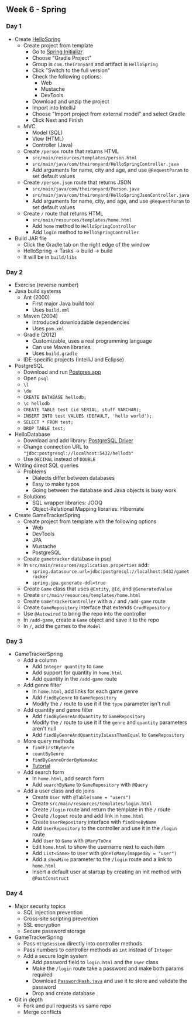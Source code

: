 ## Week 6 - Spring

### Day 1

* Create [HelloSpring](../projects/HelloSpring)
  * Create project from template
    * Go to [Spring Initializr](https://start.spring.io/)
    * Choose "Gradle Project"
    * Group is `com.theironyard` and artifact is `HelloSpring`
    * Click "Switch to the full version"
    * Check the following options:
      * Web
      * Mustache
      * DevTools
    * Download and unzip the project
    * Import into IntelliJ
    * Choose "Import project from external model" and select Gradle
    * Click Next and Finish
  * MVC
    * Model (SQL)
    * View (HTML)
    * Controller (Java)
  * Create `/person` route that returns HTML
    * `src/main/resources/templates/person.html`
    * `src/main/java/com/theironyard/HelloSpringController.java`
    * Add arguments for name, city and age, and use `@RequestParam` to set default values
  * Create `/person.json` route that returns JSON
    * `src/main/java/com/theironyard/Person.java`
    * `src/main/java/com/theironyard/HelloSpringJsonController.java`
    * Add arguments for name, city, and age, and use `@RequestParam` to set default values
  * Create `/` route that returns HTML
    * `src/main/resources/templates/home.html`
    * Add `home` method to `HelloSpringController`
    * Add `login` method to `HelloSpringController`
* Build JAR file
  * Click the Gradle tab on the right edge of the window
  * HelloSpring -> Tasks -> build -> build
  * It will be in `build/libs`

### Day 2

* Exercise (reverse number)
* Java build systems
  * Ant (2000)
    * First major Java build tool
    * Uses `build.xml`
  * Maven (2004)
    * Introduced downloadable dependencies
    * Uses `pom.xml`
  * Gradle (2012)
    * Customizable, uses a real programming language
    * Can use Maven libraries
    * Uses `build.gradle`
  * IDE-specific projects (IntelliJ and Eclipse)
* PostgreSQL
  * Download and run [Postgres.app](http://postgresapp.com/)
  * Open `psql`
  * `\l`
  * `\du`
  * `CREATE DATABASE hellodb;`
  * `\c hellodb`
  * `CREATE TABLE test (id SERIAL, stuff VARCHAR);`
  * `INSERT INTO test VALUES (DEFAULT, 'hello world');`
  * `SELECT * FROM test;`
  * `DROP TABLE test;`
* HelloDatabase
  * Download and add library: [PostgreSQL Driver](https://jdbc.postgresql.org/download/postgresql-9.4-1205.jdbc42.jar)
  * Change connection URL to `"jdbc:postgresql://localhost:5432/hellodb"`
  * Use `DECIMAL` instead of `DOUBLE`
* Writing direct SQL queries
  * Problems
    * Dialects differ between databases
    * Easy to make typos
    * Going between the database and Java objects is busy work
  * Solutions
    * SQL wrapper libraries: JOOQ
    * Object-Relational Mapping libraries: Hibernate
* Create GameTrackerSpring
  * Create project from template with the following options
    * Web
    * DevTools
    * JPA
    * Mustache
    * PostgreSQL
  * Create `gametracker` database in psql
  * In `src/main/resources/application.properties` add:
    * `spring.datasource.url=jdbc:postgresql://localhost:5432/gametracker`
    * `spring.jpa.generate-ddl=true`
  * Create `Game` class that uses `@Entity`, `@Id`, and `@GeneratedValue`
  * Create `src/main/resources/templates/home.html`
  * Create `GameTrackerController` with a `/` and `/add-game` route
  * Create `GameRepository` interface that extends `CrudRepository`
  * Use `@Autowired` to bring the repo into the controller
  * In `/add-game`, create a `Game` object and save it to the repo
  * In `/`, add the games to the `Model`

### Day 3

* GameTrackerSpring
  * Add a column
    * Add `Integer quantity` to `Game`
    * Add support for quantity in `home.html`
    * Add quantity in the `/add-game` route
  * Add genre filter
    * In `home.html`, add links for each game genre
    * Add `findByGenre` to `GameRepository`
    * Modify the `/` route to use it if the `type` parameter isn't null
  * Add quantity and genre filter
    * Add `findByGenreAndQuantity` to `GameRepository`
    * Modify the `/` route to use it if the `genre` and `quantity` parameters aren't null
    * Add `findByGenreAndQuantityIsLessThanEqual` to `GameRepository`
  * More query methods
    * `findFirstByGenre`
    * `countByGenre`
    * `findByGenreOrderByNameAsc`
    * [Tutorial](http://www.petrikainulainen.net/programming/spring-framework/spring-data-jpa-tutorial-creating-database-queries-from-method-names/)
  * Add search form
    * In `home.html`, add search form
    * Add `searchByName` to `GameRepository` with `@Query`
  * Add a user class and do joins
    * Create `User` with `@Table(name = "users")`
    * Create `src/main/resources/templates/login.html`
    * Create `/login` route and return the template in the `/` route
    * Create `/logout` route and add link in `home.html`
    * Create `UserRepository` interface with `findOneByName`
    * Add `UserRepository` to the controller and use it in the `/login` route
    * Add `User` to `Game` with `@ManyToOne`
    * Edit `home.html` to show the username next to each item
    * Add `List<Game>` to `User` with `@OneToMany(mappedBy = "user")`
    * Add a `showMine` parameter to the `/login` route and a link to `home.html`
    * Insert a default user at startup by creating an init method with `@PostConstruct`

### Day 4

* Major security topics
  * SQL injection prevention
  * Cross-site scripting prevention
  * SSL encryption
  * Secure password storage
* GameTrackerSpring
  * Pass `HttpSession` directly into controller methods
  * Pass numbers to controller methods as `int` instead of `Integer`
  * Add a secure login system
    * Add password field to `login.html` and the `User` class
    * Make the `/login` route take a password and make both params required
    * Download [`PasswordHash.java`](https://crackstation.net/source/password-hashing/PasswordHash.java) and use it to store and validate the password
    * Drop and create database
* Git in depth
  * Fork and pull requests vs same repo
  * Merge conflicts
